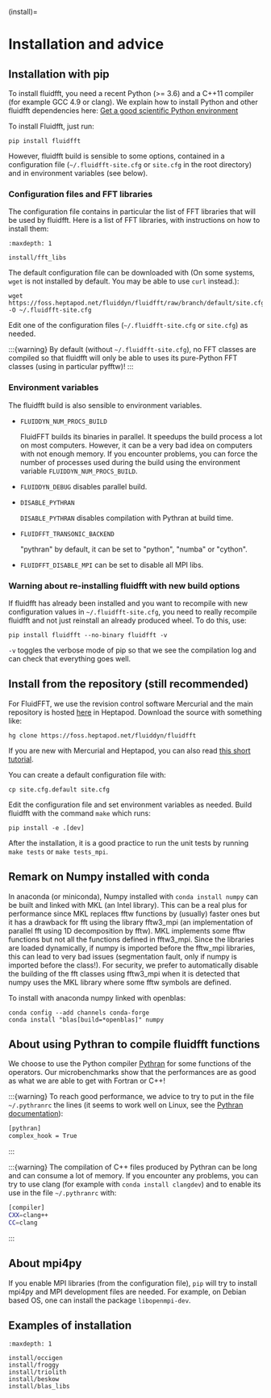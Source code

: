 (install)=

# Installation and advice

## Installation with pip

To install fluidfft, you need a recent Python (>= 3.6) and a C++11 compiler
(for example GCC 4.9 or clang). We explain how to install Python and other
fluidfft dependencies here: [Get a good scientific Python environment](http://fluiddyn.readthedocs.io/en/latest/get_good_Python_env.html)

To install Fluidfft, just run:

```
pip install fluidfft
```

However, fluidfft build is sensible to some options, contained in a
configuration file (`~/.fluidfft-site.cfg` or `site.cfg` in the root
directory) and in environment variables (see below).

### Configuration files and FFT libraries

The configuration file contains in particular the list of FFT libraries that
will be used by fluidfft. Here is a list of FFT libraries, with instructions on
how to install them:

```{toctree}
:maxdepth: 1

install/fft_libs
```

The default configuration file can be downloaded with (On some systems,
`wget` is not installed by default. You may be able to use `curl`
instead.):

```
wget https://foss.heptapod.net/fluiddyn/fluidfft/raw/branch/default/site.cfg.default -O ~/.fluidfft-site.cfg
```

Edit one of the configuration files (`~/.fluidfft-site.cfg` or `site.cfg`)
as needed.

:::{warning}
By default (without `~/.fluidfft-site.cfg`), no FFT classes are compiled so
that fluidfft will only be able to uses its pure-Python FFT classes (using in
particular pyfftw)!
:::

### Environment variables

The fluidfft build is also sensible to environment variables.

- `FLUIDDYN_NUM_PROCS_BUILD`

  FluidFFT builds its binaries in parallel. It speedups the build process a lot on
  most computers. However, it can be a very bad idea on computers with not enough
  memory. If you encounter problems, you can force the number of processes used
  during the build using the environment variable `FLUIDDYN_NUM_PROCS_BUILD`.

- `FLUIDDYN_DEBUG` disables parallel build.

- `DISABLE_PYTHRAN`

  `DISABLE_PYTHRAN` disables compilation with Pythran at build time.

- `FLUIDFFT_TRANSONIC_BACKEND`

  "pythran" by default, it can be set to "python", "numba" or "cython".

- `FLUIDFFT_DISABLE_MPI` can be set to disable all MPI libs.

### Warning about re-installing fluidfft with new build options

If fluidfft has already been installed and you want to recompile with new
configuration values in `~/.fluidfft-site.cfg`, you need to really recompile
fluidfft and not just reinstall an already produced wheel. To do this, use:

```
pip install fluidfft --no-binary fluidfft -v
```

`-v` toggles the verbose mode of pip so that we see the compilation log and
can check that everything goes well.

## Install from the repository (still recommended)

For FluidFFT, we use the revision control software Mercurial and the main
repository is hosted [here](https://foss.heptapod.net/fluiddyn/fluidfft) in
Heptapod. Download the source with something like:

```
hg clone https://foss.heptapod.net/fluiddyn/fluidfft
```

If you are new with Mercurial and Heptapod, you can also read [this short
tutorial](http://fluiddyn.readthedocs.org/en/latest/mercurial_heptapod.html).

You can create a default configuration file with:

```
cp site.cfg.default site.cfg
```

Edit the configuration file and set environment variables as needed. Build
fluidfft with the command `make` which runs:

```
pip install -e .[dev]
```

After the installation, it is a good practice to run the unit tests by running
`make tests` or `make tests_mpi`.

## Remark on Numpy installed with conda

In anaconda (or miniconda), Numpy installed with `conda install numpy` can be
built and linked with MKL (an Intel library). This can be a real plus for
performance since MKL replaces fftw functions by (usually) faster ones but it
has a drawback for fft using the library fftw3_mpi (an implementation of
parallel fft using 1D decomposition by fftw). MKL implements some fftw
functions but not all the functions defined in fftw3_mpi. Since the libraries
are loaded dynamically, if numpy is imported before the fftw_mpi libraries,
this can lead to very bad issues (segmentation fault, only if numpy is imported
before the class!). For security, we prefer to automatically disable the
building of the fft classes using fftw3_mpi when it is detected that numpy uses
the MKL library where some fftw symbols are defined.

To install with anaconda numpy linked with openblas:

```
conda config --add channels conda-forge
conda install "blas[build=*openblas]" numpy
```

## About using Pythran to compile fluidfft functions

We choose to use the Python compiler [Pythran](https://github.com/serge-sans-paille/pythran) for some functions of the
operators. Our microbenchmarks show that the performances are as good as what
we are able to get with Fortran or C++!

:::{warning}
To reach good performance, we advice to try to put in the file
`~/.pythranrc` the lines (it seems to work well on Linux, see the [Pythran
documentation](https://pythran.readthedocs.io)):

```bash
[pythran]
complex_hook = True
```
:::

:::{warning}
The compilation of C++ files produced by Pythran can be long and can consume
a lot of memory. If you encounter any problems, you can try to use clang (for
example with `conda install clangdev`) and to enable its use in the file
`~/.pythranrc` with:

```bash
[compiler]
CXX=clang++
CC=clang
```
:::

## About mpi4py

If you enable MPI libraries (from the configuration file), `pip` will try to
install mpi4py and MPI development files are needed. For example, on Debian
based OS, one can install the package `libopenmpi-dev`.

## Examples of installation

```{toctree}
:maxdepth: 1

install/occigen
install/froggy
install/triolith
install/beskow
install/blas_libs
```
